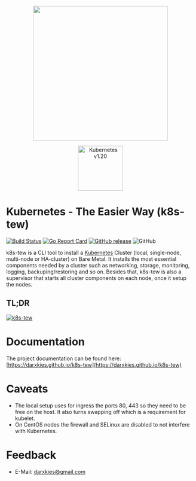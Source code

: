<p align="center"><img src="logo.svg" width="360"></p>

<p align="center"><a href="https://github.com/cncf/k8s-conformance/tree/master/v1.20/k8s-tew"><img src="conformance/certified-kubernetes-color.svg"  alt="Kubernetes v1.20" width="120"></a></p>

# Kubernetes - The Easier Way (k8s-tew)

[![Build Status](https://travis-ci.com/darxkies/k8s-tew.svg?branch=master)](https://travis-ci.com/darxkies/k8s-tew)
[![Go Report Card](https://goreportcard.com/badge/github.com/darxkies/k8s-tew)](https://goreportcard.com/report/github.com/darxkies/k8s-tew)
[![GitHub release](https://img.shields.io/github/tag/darxkies/k8s-tew.svg)](https://github.com/darxkies/k8s-tew/releases/latest)
![GitHub](https://img.shields.io/github/license/darxkies/k8s-tew.svg)


k8s-tew is a CLI tool to install a [Kubernetes](https://kubernetes.io/) Cluster (local, single-node, multi-node or HA-cluster) on Bare Metal. It installs the most essential components needed by a cluster such as networking, storage, monitoring, logging, backuping/restoring and so on. Besides that, k8s-tew is also a supervisor that starts all cluster components on each node, once it setup the nodes.

## TL;DR

[![k8s-tew](https://img.youtube.com/vi/53qQa5EkBTU/0.jpg)](https://www.youtube.com/watch?v=53qQa5EkBTU)

# Documentation

The project documentation can be found here: [https://darxkies.github.io/k8s-tew](https://darxkies.github.io/k8s-tew)

# Caveats

* The local setup uses for ingress the ports 80, 443 so they need to be free on the host. It also turns swapping off which is a requirement for kubelet.
* On CentOS nodes the firewall and SELinux are disabled to not interfere with Kubernetes.

# Feedback

* E-Mail: darxkies@gmail.com
